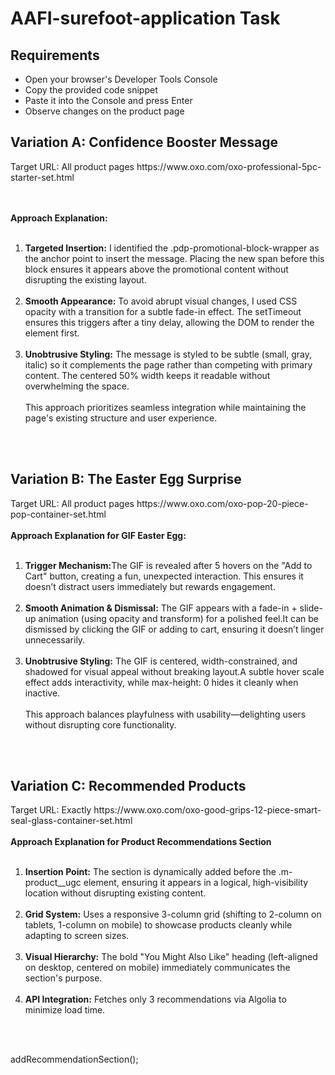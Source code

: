 # AAFI-surefoot-application Task

<h2>Requirements</h2>
<ul>
  <li> Open your browser's Developer Tools Console </li>
  <li>Copy the provided code snippet</li>
  <li>Paste it into the Console and press Enter</li>
   <li>Observe changes on the product page</li>
</ul>

<h2><strong>Variation A: Confidence Booster Message</strong></h2>
Target URL: All product pages https://www.oxo.com/oxo-professional-5pc-starter-set.html

<br/><br/>
<b>Approach Explanation:</b><br/><br/>
<ol>
  <li><b>Targeted Insertion:</b> I identified the .pdp-promotional-block-wrapper as the anchor point to insert the message. Placing the new span before this block ensures it appears above the promotional content without disrupting the existing layout.</li><br/>
  <li><b>Smooth Appearance:</b> To avoid abrupt visual changes, I used CSS opacity with a transition for a subtle fade-in effect. The setTimeout ensures this triggers after a tiny delay, allowing the DOM to render the element first.</li><br/>
  <li><b>Unobtrusive Styling:</b> The message is styled to be subtle (small, gray, italic) so it complements the page rather than competing with primary content. The centered 50% width keeps it readable without overwhelming the space.</li><br/>
  <span>This approach prioritizes seamless integration while maintaining the page's existing structure and user experience.</span>
</ol>
<br/><br/>


<h2><strong>Variation B: The Easter Egg Surprise</strong></h2>
Target URL: All product pages https://www.oxo.com/oxo-pop-20-piece-pop-container-set.html
<br/><br/>
<b>Approach Explanation for GIF Easter Egg:</b><br/><br/>
<ol>
  <li><b>Trigger Mechanism:</b>The GIF is revealed after 5 hovers on the "Add to Cart" button, creating a fun, unexpected interaction. This ensures it doesn’t distract users immediately but rewards engagement.</li><br/>
  <li><b>Smooth Animation & Dismissal:</b> The GIF appears with a fade-in + slide-up animation (using opacity and transform) for a polished feel.It can be dismissed by clicking the GIF or adding to cart, ensuring it doesn’t linger unnecessarily.</li><br/>
  <li><b>Unobtrusive Styling:</b> The GIF is centered, width-constrained, and shadowed for visual appeal without breaking layout.A subtle hover scale effect adds interactivity, while max-height: 0 hides it cleanly when inactive.</li><br/>
  <span>This approach balances playfulness with usability—delighting users without disrupting core functionality.</span>
</ol>
<br/><br/>




<h2><strong>Variation C: Recommended Products</strong></h2>
Target URL: Exactly https://www.oxo.com/oxo-good-grips-12-piece-smart-seal-glass-container-set.html
<br/><br/>
<b>Approach Explanation for Product Recommendations Section</b><br/><br/>
<ol>
  <li><b>Insertion Point:</b> The section is dynamically added before the .m-product__ugc element, ensuring it appears in a logical, high-visibility location without disrupting existing content.</li><br/>
  <li><b>Grid System:</b> Uses a responsive 3-column grid (shifting to 2-column on tablets, 1-column on mobile) to showcase products cleanly while adapting to screen sizes.</li><br/>
    <li><b>Visual Hierarchy:</b> The bold "You Might Also Like" heading (left-aligned on desktop, centered on mobile) immediately communicates the section's purpose.</li><br/>
    <li><b>API Integration:</b> Fetches only 3 recommendations via Algolia to minimize load time.</li>
</ol>
<br/><br/>

addRecommendationSection();


